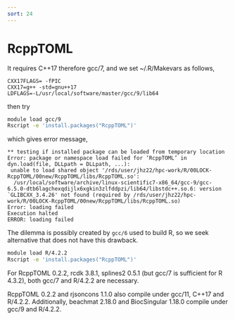 ```yaml
---
sort: 24
---
```


# RcppTOML

It requires C++17 therefore gcc/7, and we set ~/.R/Makevars as follows,

```
CXX17FLAGS= -fPIC
CXX17=g++ -std=gnu++17
LDFLAGS=-L/usr/local/software/master/gcc/9/lib64
```

then try

```bash
module load gcc/9
Rscript -e 'install.packages("RcppTOML")'
```

which gives error message,

```
** testing if installed package can be loaded from temporary location
Error: package or namespace load failed for ‘RcppTOML’ in dyn.load(file, DLLpath = DLLpath, ...):
 unable to load shared object '/rds/user/jhz22/hpc-work/R/00LOCK-RcppTOML/00new/RcppTOML/libs/RcppTOML.so':
  /usr/local/software/archive/linux-scientific7-x86_64/gcc-9/gcc-6.5.0-dtb6lagchexqdijlx6xgkin3zlfddpzi/lib64/libstdc++.so.6: version `GLIBCXX_3.4.26' not found (required by /rds/user/jhz22/hpc-work/R/00LOCK-RcppTOML/00new/RcppTOML/libs/RcppTOML.so)
Error: loading failed
Execution halted
ERROR: loading failed
```

The dilemma is possibly created by `gcc/6` used to build R, so we seek alternative that does not have this drawback.

```bash
module load R/4.2.2
Rscript -e 'install.packages("RcppTOML")'
```

For RcppTOML 0.2.2, rcdk 3.8.1, splines2 0.5.1 (but gcc/7 is sufficient for R 4.3.2), both gcc/7 and R/4.2.2 are necessary.

RcppTOML 0.2.2 and rjsoncons 1.1.0 also compile under gcc/11, C++17 and R/4.2.2. Additionally, beachmat 2.18.0 and BiocSingular 1.18.0 compile under gcc/9 and R/4.2.2.
